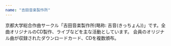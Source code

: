 ```yaml
---
name: "吉田音楽製作所"
---
```

京都大学総合作曲サークル「吉田音楽製作所(略称: 吉音(きっちょん))」です。全曲オリジナルのCD製作、ライブなどを主な活動としています。 会員のオリジナル曲が収録されたダウンロードカード、CDを複数頒布。